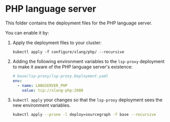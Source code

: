 # PHP language server

This folder contains the deployment files for the PHP language server.

You can enable it by:

1. Apply the deployment files to your cluster:

   ```shell
   kubectl apply -f configure/xlang/php/ --recursive
   ```

2. Adding the following environment variables to the `lsp-proxy` deployment to make it aware of the PHP language server's existence:

   ```yaml
   # base/lsp-proxy/lsp-proxy.Deployment.yaml
   env:
     - name: LANGSERVER_PHP
       value: tcp://xlang-php:2088
   ```

3. `kubectl apply` your changes so that the `lsp-proxy` deployment sees the new environment variables.

   ```bash
   kubectl apply --prune -l deploy=sourcegraph -f base --recursive
   ```
